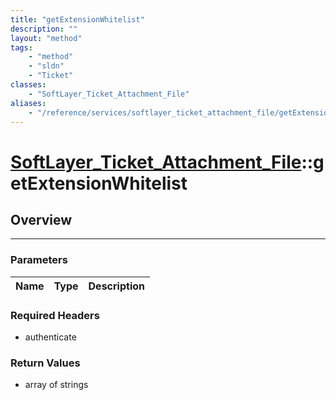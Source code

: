 ```yaml
---
title: "getExtensionWhitelist"
description: ""
layout: "method"
tags:
    - "method"
    - "sldn"
    - "Ticket"
classes:
    - "SoftLayer_Ticket_Attachment_File"
aliases:
    - "/reference/services/softlayer_ticket_attachment_file/getExtensionWhitelist"
---
```

# [SoftLayer_Ticket_Attachment_File](/reference/services/SoftLayer_Ticket_Attachment_File)::getExtensionWhitelist





## Overview 


-----

### Parameters 
|Name | Type | Description |
| --- | --- | --- |


### Required Headers
* authenticate


### Return Values
* array of strings




